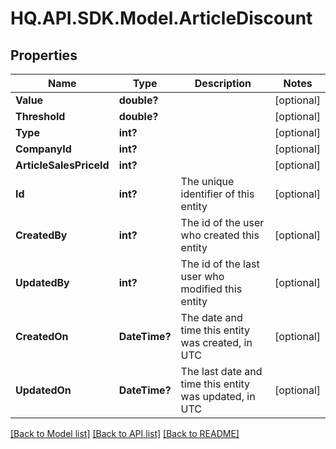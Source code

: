 # HQ.API.SDK.Model.ArticleDiscount
## Properties

Name | Type | Description | Notes
------------ | ------------- | ------------- | -------------
**Value** | **double?** |  | [optional] 
**Threshold** | **double?** |  | [optional] 
**Type** | **int?** |  | [optional] 
**CompanyId** | **int?** |  | [optional] 
**ArticleSalesPriceId** | **int?** |  | [optional] 
**Id** | **int?** | The unique identifier of this entity | [optional] 
**CreatedBy** | **int?** | The id of the user who created this entity | [optional] 
**UpdatedBy** | **int?** | The id of the last user who modified this entity | [optional] 
**CreatedOn** | **DateTime?** | The date and time this entity was created, in UTC | [optional] 
**UpdatedOn** | **DateTime?** | The last date and time this entity was updated, in UTC | [optional] 

[[Back to Model list]](../README.md#documentation-for-models) [[Back to API list]](../README.md#documentation-for-api-endpoints) [[Back to README]](../README.md)

